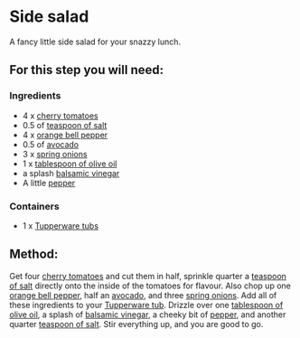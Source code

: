 [Tupperware tubs]:Parts/Tupperware.md
[cherry tomatoes]:missing
[teaspoon of salt]:linktosalt.md
[orange bell pepper]:missing
[avocado]:missing
[spring onions]:missing
[tablespoon of olive oil]:missing
[balsamic vinegar]:missing
[pepper]:missing


# Side salad

A fancy little side salad for your snazzy lunch.

## For this step you will need:

### Ingredients

* 4 x  [cherry tomatoes]
* 0.5 of  [teaspoon of salt]
* 4 x  [orange bell pepper]
* 0.5 of  [avocado]
* 3 x  [spring onions]
* 1 x  [tablespoon of olive oil]
* a splash [balsamic vinegar]
* A little [pepper]
### Containers

* 1 x  [Tupperware tubs]


## Method:

Get four [cherry tomatoes] and cut them in half, sprinkle quarter a [teaspoon of salt] directly onto the inside of the tomatoes for flavour. Also chop up one [orange bell pepper], half an [avocado], and three [spring onions]. Add all of these ingredients to your [Tupperware tub][Tupperware tubs]. Drizzle over one [tablespoon of olive oil], a splash of [balsamic vinegar], a cheeky bit of [pepper], and another quarter [teaspoon of salt]. Stir everything up, and you are good to go.

